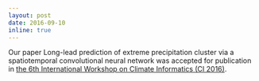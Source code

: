 ```yaml
---
layout: post
date: 2016-09-10
inline: true
---
```

Our paper Long-lead prediction of extreme precipitation cluster via a spatiotemporal convolutional neural network was accepted for publication in [the 6th International Workshop on Climate Informatics (CI 2016)](https://www2.cisl.ucar.edu/events/workshops/ci2016?utm_source=researchbib).